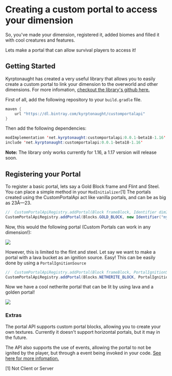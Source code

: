 # Creating a custom portal to access your dimension

So, you've made your dimension, registered it, added biomes and filled
it with cool creatures and features.

Lets make a portal that can allow survival players to access it!

## Getting Started

Kyrptonaught has created a very useful library that allows you to easily
create a custom portal to link your dimension to the overworld and other
dimensions. For more infomation, [checkout the library's github
here.](https://github.com/kyrptonaught/customportalapi)

First of all, add the following repository to your `build.gradle` file.

```java
maven { 
    url "https://dl.bintray.com/kyrptonaught/customportalapi" 
}
```

Then add the following dependencies:

```java
modImplementation 'net.kyrptonaught:customportalapi:0.0.1-beta18-1.16'
include 'net.kyrptonaught:customportalapi:0.0.1-beta18-1.16'
```

**Note:** The library only works currently for 1.16, a 1.17 version will
release soon.

## Registering your Portal

To register a basic portal, lets say a Gold Block frame and Flint and
Steel. You can place a simple method in your `ModInitializer`[1] The
portals created using the CustomPortalApi act like vanilla portals, and
can be as big as 23Ã—23.

```java
//  CustomPortalApiRegistry.addPortal(Block frameBlock, Identifier dimID, int r, int g, int b)
CustomPortalApiRegistry.addPortal(Blocks.GOLD_BLOCK, new Identifier("my_mod_id", "my_dimension_id"), 234, 183, 8);
```

Now, this would the following portal (Custom Portals can work in any
dimension!):

![](https://raw.githubusercontent.com/kyrptonaught/customportalapi/main/images/2020-11-15_17.07.38.png)

However, this is limited to the flint and steel. Let say we want to make
a portal with a lava bucket as an ignition source. Easy! This can be
easily done by using a `PortalIgnitionSource`

```java
//  CustomPortalApiRegistry.addPortal(Block frameBlock, PortalIgnitionSource ignitionSource, Identifier dimID, int r, int g, int b) 
CustomPortalApiRegistry.addPortal(Blocks.NETHERITE_BLOCK, PortalIgnitionSource.FluidSource(Fluids.LAVA), new Identifier("my_mod_id", "my_dimension_id"), 51, 52, 49) 
```

Now we have a cool netherite portal that can be lit by using lava and a
golden portal!

![](https://raw.githubusercontent.com/kyrptonaught/customportalapi/main/images/2020-11-15_17.06.44.png)

### Extras

The portal API supports custom portal blocks, allowing you to create
your own textures. Currently it doesn't support horizontal portals, but
it may in the future.

The API also supports the use of events, allowing the portal to not be
ignited by the player, but through a event being invoked in your code.
[See here for more
infomation.](https://github.com/kyrptonaught/customportalapi#:~:text=Lastly%20we%20have%20a%20custom%20source.%20The%20ignitionSourceID%20should%20be%20unique%20to%20prevent%20overlapping.%20The%20identifier%20should%20feature%20your%20modid,%20and%20a%20uniqie%20id.%20This%20is%20a%20completely%20custom%20source%20with%20no%20functionality%20by%20default%20allowing%20you%20to%20get%20as%20creative%20as%20you%20want.%20You%20also%20then%20need%20to%20trigger%20the%20custom%20activation%20attempt,%20when%20desired.%20The%20result%20should%20be%20saved%20for%20use%20in%20your%20activation%20attempt,%20Like%20so:)

[1] Not Client or Server
